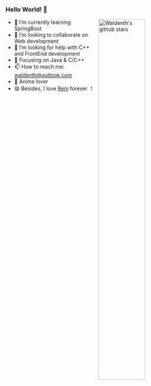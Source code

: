 ### Hello World! 👋

<img align="right" alt="Waldenth's github stars" width="50%" src="https://github-readme-stats.vercel.app/api?username=Waldenth&show_icons=true">

- 🔭 I’m currently learning SpringBoot
- 👯 I’m looking to collaborate on Web development
- 🤔 I’m looking for help with C++ and FrontEnd 
      development
- :orange_book: Focusing on Java & C/C++
- 📫 How to reach me: waldenth@outlook.com
- 🍧 Anime lover
- 😄 Besides, I love [Rem](https://zh.wikipedia.org/wiki/%E9%9B%B7%E5%A7%86_(%E8%A7%92%E8%89%B2)) forever ！
